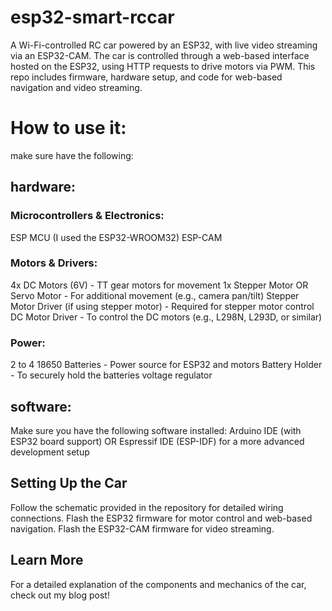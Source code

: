 # esp32-smart-rccar
A Wi-Fi-controlled RC car powered by an ESP32, with live video streaming via an ESP32-CAM. The car is controlled through a web-based interface hosted on the ESP32, using HTTP requests to drive motors via PWM. This repo includes firmware, hardware setup, and code for web-based navigation and video streaming.


# How to use it:

make sure have the following:
## hardware:
### Microcontrollers & Electronics:
ESP MCU  (I used the ESP32-WROOM32)
ESP-CAM
### Motors & Drivers:
4x DC Motors (6V) - TT gear motors for movement
1x Stepper Motor OR Servo Motor - For additional movement (e.g., camera pan/tilt)
Stepper Motor Driver (if using stepper motor) - Required for stepper motor control
DC Motor Driver - To control the DC motors (e.g., L298N, L293D, or similar)
### Power:
2 to 4 18650 Batteries - Power source for ESP32 and motors
Battery Holder - To securely hold the batteries
voltage regulator
## software:
Make sure you have the following software installed:
Arduino IDE (with ESP32 board support) OR
Espressif IDE (ESP-IDF) for a more advanced development setup

## Setting Up the Car
Follow the schematic provided in the repository for detailed wiring connections.
Flash the ESP32 firmware for motor control and web-based navigation.
Flash the ESP32-CAM firmware for video streaming.

## Learn More
For a detailed explanation of the components and mechanics of the car, check out my blog post! 








